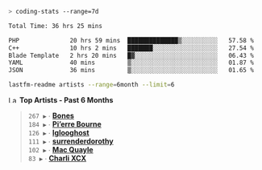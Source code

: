 ```zsh
> coding-stats --range=7d
```

<!--START_SECTION:waka-->

```txt
Total Time: 36 hrs 25 mins

PHP              20 hrs 59 mins  ██████████████▒░░░░░░░░░░   57.58 %
C++              10 hrs 2 mins   ███████░░░░░░░░░░░░░░░░░░   27.54 %
Blade Template   2 hrs 20 mins   █▓░░░░░░░░░░░░░░░░░░░░░░░   06.43 %
YAML             40 mins         ▒░░░░░░░░░░░░░░░░░░░░░░░░   01.87 %
JSON             36 mins         ▒░░░░░░░░░░░░░░░░░░░░░░░░   01.65 %
```

<!--END_SECTION:waka-->

```zsh
lastfm-readme artists --range=6month --limit=6
```

<!--START_LASTFM_ARTISTS:{"period": "6month", "rows": 6}-->
<a href="https://last.fm" target="_blank"><img src="https://user-images.githubusercontent.com/17434202/215290617-e793598d-d7c9-428f-9975-156db1ba89cc.svg" alt="Last.fm Logo" width="18" height="13"/></a> **Top Artists - Past 6 Months**

> `267 ▶️` ∙ **[Bones](https://www.last.fm/music/Bones)**<br/>
> `184 ▶️` ∙ **[Pi’erre Bourne](https://www.last.fm/music/Pi%E2%80%99erre+Bourne)**<br/>
> `126 ▶️` ∙ **[Iglooghost](https://www.last.fm/music/Iglooghost)**<br/>
> `111 ▶️` ∙ **[surrenderdorothy](https://www.last.fm/music/surrenderdorothy)**<br/>
> `102 ▶️` ∙ **[Mac Quayle](https://www.last.fm/music/Mac+Quayle)**<br/>
> `83 ▶️` ∙ **[Charli XCX](https://www.last.fm/music/Charli+XCX)**<br/>
<!--END_LASTFM_ARTISTS-->
